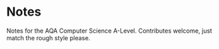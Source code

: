 # Notes

Notes for the AQA Computer Science A-Level.
Contributes welcome, just match the rough style please.
